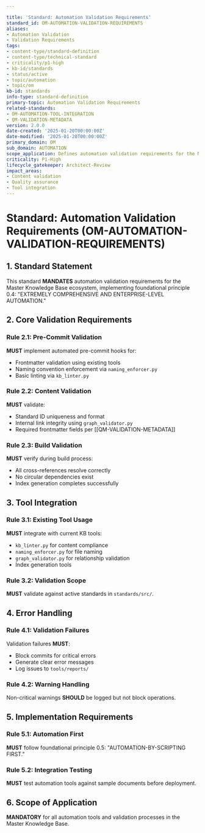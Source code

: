 ```yaml
---

title: 'Standard: Automation Validation Requirements'
standard_id: OM-AUTOMATION-VALIDATION-REQUIREMENTS
aliases:
- Automation Validation
- Validation Requirements
tags:
- content-type/standard-definition
- content-type/technical-standard
- criticality/p1-high
- kb-id/standards
- status/active
- topic/automation
- topic/om
kb-id: standards
info-type: standard-definition
primary-topic: Automation Validation Requirements
related-standards:
- OM-AUTOMATION-TOOL-INTEGRATION
- QM-VALIDATION-METADATA
version: 2.0.0
date-created: '2025-01-20T00:00:00Z'
date-modified: '2025-01-20T00:00:00Z'
primary_domain: OM
sub_domain: AUTOMATION
scope_application: Defines automation validation requirements for the Master Knowledge Base.
criticality: P1-High
lifecycle_gatekeeper: Architect-Review
impact_areas:
- Content validation
- Quality assurance
- Tool integration
---
```

# Standard: Automation Validation Requirements (OM-AUTOMATION-VALIDATION-REQUIREMENTS)

## 1. Standard Statement

This standard **MANDATES** automation validation requirements for the Master Knowledge Base ecosystem, implementing foundational principle 0.4: "EXTREMELY COMPREHENSIVE AND ENTERPRISE-LEVEL AUTOMATION."

## 2. Core Validation Requirements

### Rule 2.1: Pre-Commit Validation
**MUST** implement automated pre-commit hooks for:
- Frontmatter validation using existing tools
- Naming convention enforcement via `naming_enforcer.py`
- Basic linting via `kb_linter.py`

### Rule 2.2: Content Validation
**MUST** validate:
- Standard ID uniqueness and format
- Internal link integrity using `graph_validator.py`  
- Required frontmatter fields per [[QM-VALIDATION-METADATA]]

### Rule 2.3: Build Validation
**MUST** verify during build process:
- All cross-references resolve correctly
- No circular dependencies exist
- Index generation completes successfully

## 3. Tool Integration

### Rule 3.1: Existing Tool Usage
**MUST** integrate with current KB tools:
- `kb_linter.py` for content compliance
- `naming_enforcer.py` for file naming
- `graph_validator.py` for relationship validation
- Index generation tools

### Rule 3.2: Validation Scope
**MUST** validate against active standards in `standards/src/`.

## 4. Error Handling

### Rule 4.1: Validation Failures
Validation failures **MUST**:
- Block commits for critical errors
- Generate clear error messages
- Log issues to `tools/reports/`

### Rule 4.2: Warning Handling
Non-critical warnings **SHOULD** be logged but not block operations.

## 5. Implementation Requirements

### Rule 5.1: Automation First
**MUST** follow foundational principle 0.5: "AUTOMATION-BY-SCRIPTING FIRST."

### Rule 5.2: Integration Testing
**MUST** test automation tools against sample documents before deployment.

## 6. Scope of Application

**MANDATORY** for all automation tools and validation processes in the Master Knowledge Base. 